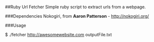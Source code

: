 ##Ruby Url Fetcher
Simple ruby script to extract urls from a webpage.

###Dependencies
Nokogiri, from **Aaron Patterson** - http://nokogiri.org/


###Usage

$ ./fetcher http://awesomewebsite.com outputFile.txt
